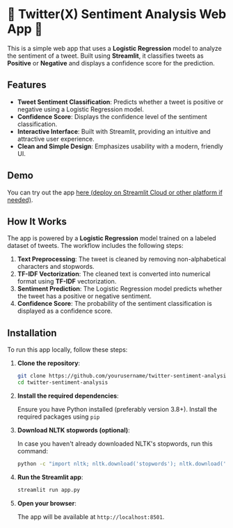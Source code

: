 # 🌟 Twitter(X) Sentiment Analysis Web App 🌟

This is a simple web app that uses a **Logistic Regression** model to analyze the sentiment of a tweet. Built using **Streamlit**, it classifies tweets as **Positive** or **Negative** and displays a confidence score for the prediction.

## Features

- **Tweet Sentiment Classification**: Predicts whether a tweet is positive or negative using a Logistic Regression model.
- **Confidence Score**: Displays the confidence level of the sentiment classification.
- **Interactive Interface**: Built with Streamlit, providing an intuitive and attractive user experience.
- **Clean and Simple Design**: Emphasizes usability with a modern, friendly UI.

## Demo

You can try out the app [here (deploy on Streamlit Cloud or other platform if needed)](https://share.streamlit.io/your-app).

## How It Works

The app is powered by a **Logistic Regression** model trained on a labeled dataset of tweets. The workflow includes the following steps:

1. **Text Preprocessing**: The tweet is cleaned by removing non-alphabetical characters and stopwords.
2. **TF-IDF Vectorization**: The cleaned text is converted into numerical format using **TF-IDF** vectorization.
3. **Sentiment Prediction**: The Logistic Regression model predicts whether the tweet has a positive or negative sentiment.
4. **Confidence Score**: The probability of the sentiment classification is displayed as a confidence score.

## Installation

To run this app locally, follow these steps:

1. **Clone the repository**:

    ```bash
    git clone https://github.com/yourusername/twitter-sentiment-analysis.git
    cd twitter-sentiment-analysis
    ```

2. **Install the required dependencies**:

    Ensure you have Python installed (preferably version 3.8+). Install the required packages using `pip`


3. **Download NLTK stopwords (optional)**:

    In case you haven't already downloaded NLTK's stopwords, run this command:

    ```bash
    python -c "import nltk; nltk.download('stopwords'); nltk.download('punkt')"
    ```

4. **Run the Streamlit app**:

    ```bash
    streamlit run app.py
    ```

5. **Open your browser**:

    The app will be available at `http://localhost:8501`.


